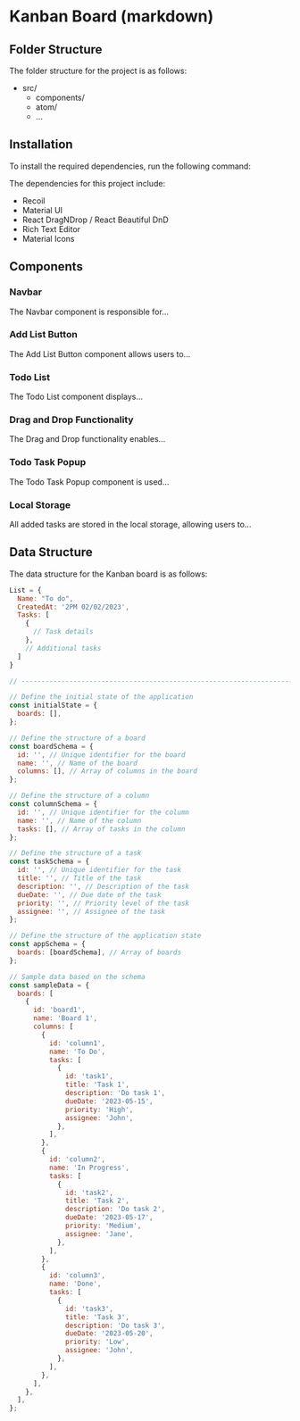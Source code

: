 # Kanban Board (markdown)

## Folder Structure

The folder structure for the project is as follows:

- src/
  - components/
  - atom/
  - ...
  
## Installation

To install the required dependencies, run the following command:

<!-- ----------------------------------------------------------------------------------------- -->
<!-- csharp (npm install) -->

The dependencies for this project include:

- Recoil
- Material UI
- React DragNDrop / React Beautiful DnD
- Rich Text Editor
- Material Icons

## Components

### Navbar

The Navbar component is responsible for...

### Add List Button

The Add List Button component allows users to...

### Todo List

The Todo List component displays...

### Drag and Drop Functionality

The Drag and Drop functionality enables...

### Todo Task Popup

The Todo Task Popup component is used...

### Local Storage

All added tasks are stored in the local storage, allowing users to...

## Data Structure

The data structure for the Kanban board is as follows:

```javascript
List = {
  Name: "To do",
  CreatedAt: '2PM 02/02/2023',
  Tasks: [
    {
      // Task details
    },
    // Additional tasks
  ]
}

// ---------------------------------------------------------------------------------------------

// Define the initial state of the application
const initialState = {
  boards: [],
};

// Define the structure of a board
const boardSchema = {
  id: '', // Unique identifier for the board
  name: '', // Name of the board
  columns: [], // Array of columns in the board
};

// Define the structure of a column
const columnSchema = {
  id: '', // Unique identifier for the column
  name: '', // Name of the column
  tasks: [], // Array of tasks in the column
};

// Define the structure of a task
const taskSchema = {
  id: '', // Unique identifier for the task
  title: '', // Title of the task
  description: '', // Description of the task
  dueDate: '', // Due date of the task
  priority: '', // Priority level of the task
  assignee: '', // Assignee of the task
};

// Define the structure of the application state
const appSchema = {
  boards: [boardSchema], // Array of boards
};

// Sample data based on the schema
const sampleData = {
  boards: [
    {
      id: 'board1',
      name: 'Board 1',
      columns: [
        {
          id: 'column1',
          name: 'To Do',
          tasks: [
            {
              id: 'task1',
              title: 'Task 1',
              description: 'Do task 1',
              dueDate: '2023-05-15',
              priority: 'High',
              assignee: 'John',
            },
          ],
        },
        {
          id: 'column2',
          name: 'In Progress',
          tasks: [
            {
              id: 'task2',
              title: 'Task 2',
              description: 'Do task 2',
              dueDate: '2023-05-17',
              priority: 'Medium',
              assignee: 'Jane',
            },
          ],
        },
        {
          id: 'column3',
          name: 'Done',
          tasks: [
            {
              id: 'task3',
              title: 'Task 3',
              description: 'Do task 3',
              dueDate: '2023-05-20',
              priority: 'Low',
              assignee: 'John',
            },
          ],
        },
      ],
    },
  ],
};
